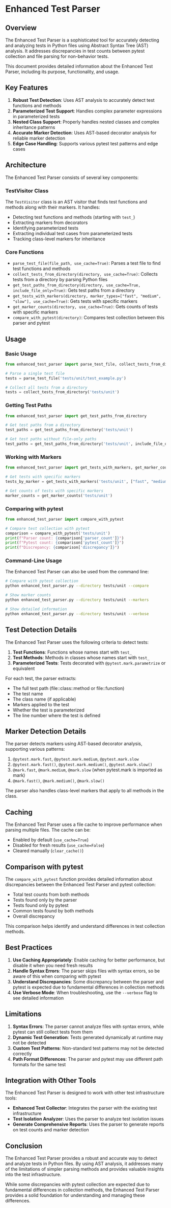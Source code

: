 # Enhanced Test Parser

## Overview

The Enhanced Test Parser is a sophisticated tool for accurately detecting and analyzing tests in Python files using Abstract Syntax Tree (AST) analysis. It addresses discrepancies in test counts between pytest collection and file parsing for non-behavior tests.

This document provides detailed information about the Enhanced Test Parser, including its purpose, functionality, and usage.

## Key Features

1. **Robust Test Detection**: Uses AST analysis to accurately detect test functions and methods
2. **Parameterized Test Support**: Handles complex parameter expressions in parameterized tests
3. **Nested Class Support**: Properly handles nested classes and complex inheritance patterns
4. **Accurate Marker Detection**: Uses AST-based decorator analysis for reliable marker detection
5. **Edge Case Handling**: Supports various pytest test patterns and edge cases

## Architecture

The Enhanced Test Parser consists of several key components:

### TestVisitor Class

The `TestVisitor` class is an AST visitor that finds test functions and methods along with their markers. It handles:

- Detecting test functions and methods (starting with `test_`)
- Extracting markers from decorators
- Identifying parameterized tests
- Extracting individual test cases from parameterized tests
- Tracking class-level markers for inheritance

### Core Functions

- `parse_test_file(file_path, use_cache=True)`: Parses a test file to find test functions and methods
- `collect_tests_from_directory(directory, use_cache=True)`: Collects tests from a directory by parsing Python files
- `get_test_paths_from_directory(directory, use_cache=True, include_file_only=True)`: Gets test paths from a directory
- `get_tests_with_markers(directory, marker_types=["fast", "medium", "slow"], use_cache=True)`: Gets tests with specific markers
- `get_marker_counts(directory, use_cache=True)`: Gets counts of tests with specific markers
- `compare_with_pytest(directory)`: Compares test collection between this parser and pytest

## Usage

### Basic Usage

```python
from enhanced_test_parser import parse_test_file, collect_tests_from_directory

# Parse a single test file
tests = parse_test_file('tests/unit/test_example.py')

# Collect all tests from a directory
tests = collect_tests_from_directory('tests/unit')
```

### Getting Test Paths

```python
from enhanced_test_parser import get_test_paths_from_directory

# Get test paths from a directory
test_paths = get_test_paths_from_directory('tests/unit')

# Get test paths without file-only paths
test_paths = get_test_paths_from_directory('tests/unit', include_file_only=False)
```

### Working with Markers

```python
from enhanced_test_parser import get_tests_with_markers, get_marker_counts

# Get tests with specific markers
tests_by_marker = get_tests_with_markers('tests/unit', ["fast", "medium", "slow"])

# Get counts of tests with specific markers
marker_counts = get_marker_counts('tests/unit')
```

### Comparing with pytest

```python
from enhanced_test_parser import compare_with_pytest

# Compare test collection with pytest
comparison = compare_with_pytest('tests/unit')
print(f"Parser count: {comparison['parser_count']}")
print(f"Pytest count: {comparison['pytest_count']}")
print(f"Discrepancy: {comparison['discrepancy']}")
```

### Command-Line Usage

The Enhanced Test Parser can also be used from the command line:

```bash
# Compare with pytest collection
python enhanced_test_parser.py --directory tests/unit --compare

# Show marker counts
python enhanced_test_parser.py --directory tests/unit --markers

# Show detailed information
python enhanced_test_parser.py --directory tests/unit --verbose
```

## Test Detection Details

The Enhanced Test Parser uses the following criteria to detect tests:

1. **Test Functions**: Functions whose names start with `test_`
2. **Test Methods**: Methods in classes whose names start with `test_`
3. **Parameterized Tests**: Tests decorated with `@pytest.mark.parametrize` or equivalent

For each test, the parser extracts:
- The full test path (file::class::method or file::function)
- The test name
- The class name (if applicable)
- Markers applied to the test
- Whether the test is parameterized
- The line number where the test is defined

## Marker Detection Details

The parser detects markers using AST-based decorator analysis, supporting various patterns:

1. `@pytest.mark.fast`, `@pytest.mark.medium`, `@pytest.mark.slow`
2. `@pytest.mark.fast()`, `@pytest.mark.medium()`, `@pytest.mark.slow()`
3. `@mark.fast`, `@mark.medium`, `@mark.slow` (when pytest.mark is imported as mark)
4. `@mark.fast()`, `@mark.medium()`, `@mark.slow()`

The parser also handles class-level markers that apply to all methods in the class.

## Caching

The Enhanced Test Parser uses a file cache to improve performance when parsing multiple files. The cache can be:

- Enabled by default (`use_cache=True`)
- Disabled for fresh results (`use_cache=False`)
- Cleared manually (`clear_cache()`)

## Comparison with pytest

The `compare_with_pytest` function provides detailed information about discrepancies between the Enhanced Test Parser and pytest collection:

- Total test counts from both methods
- Tests found only by the parser
- Tests found only by pytest
- Common tests found by both methods
- Overall discrepancy

This comparison helps identify and understand differences in test collection methods.

## Best Practices

1. **Use Caching Appropriately**: Enable caching for better performance, but disable it when you need fresh results
2. **Handle Syntax Errors**: The parser skips files with syntax errors, so be aware of this when comparing with pytest
3. **Understand Discrepancies**: Some discrepancy between the parser and pytest is expected due to fundamental differences in collection methods
4. **Use Verbose Mode**: When troubleshooting, use the `--verbose` flag to see detailed information

## Limitations

1. **Syntax Errors**: The parser cannot analyze files with syntax errors, while pytest can still collect tests from them
2. **Dynamic Test Generation**: Tests generated dynamically at runtime may not be detected
3. **Custom Test Patterns**: Non-standard test patterns may not be detected correctly
4. **Path Format Differences**: The parser and pytest may use different path formats for the same test

## Integration with Other Tools

The Enhanced Test Parser is designed to work with other test infrastructure tools:

- **Enhanced Test Collector**: Integrates the parser with the existing test infrastructure
- **Test Isolation Analyzer**: Uses the parser to analyze test isolation issues
- **Generate Comprehensive Reports**: Uses the parser to generate reports on test counts and marker detection

## Conclusion

The Enhanced Test Parser provides a robust and accurate way to detect and analyze tests in Python files. By using AST analysis, it addresses many of the limitations of simpler parsing methods and provides valuable insights into the test infrastructure.

While some discrepancies with pytest collection are expected due to fundamental differences in collection methods, the Enhanced Test Parser provides a solid foundation for understanding and managing these differences.